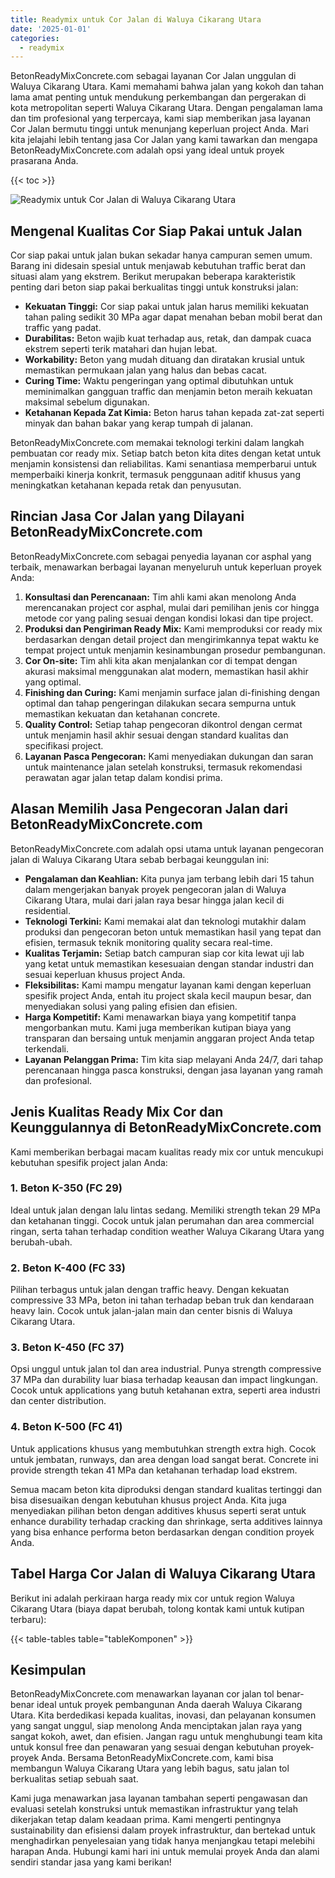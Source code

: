 ```yaml
---
title: Readymix untuk Cor Jalan di Waluya Cikarang Utara
date: '2025-01-01'
categories:
  - readymix
---
```


BetonReadyMixConcrete.com sebagai layanan Cor Jalan unggulan di Waluya Cikarang Utara. Kami memahami bahwa jalan yang kokoh dan tahan lama amat penting untuk mendukung perkembangan dan pergerakan di kota metropolitan seperti Waluya Cikarang Utara. Dengan pengalaman lama dan tim profesional yang terpercaya, kami siap memberikan jasa layanan Cor Jalan bermutu tinggi untuk menunjang keperluan project Anda. Mari kita jelajahi lebih tentang jasa Cor Jalan yang kami tawarkan dan mengapa BetonReadyMixConcrete.com adalah opsi yang ideal untuk proyek prasarana Anda.

{{< toc >}}

![Readymix untuk Cor Jalan di Waluya Cikarang Utara](https://betoncor8.github.io/cor/harga-beton-readymix-concrete%20(4).png)

## Mengenal Kualitas Cor Siap Pakai untuk Jalan

Cor siap pakai untuk jalan bukan sekadar hanya campuran semen umum. Barang ini didesain spesial untuk menjawab kebutuhan traffic berat dan situasi alam yang ekstrem. Berikut merupakan beberapa karakteristik penting dari beton siap pakai berkualitas tinggi untuk konstruksi jalan:

- **Kekuatan Tinggi:** Cor siap pakai untuk jalan harus memiliki kekuatan tahan paling sedikit 30 MPa agar dapat menahan beban mobil berat dan traffic yang padat.
- **Durabilitas:** Beton wajib kuat terhadap aus, retak, dan dampak cuaca ekstrem seperti terik matahari dan hujan lebat.
- **Workability:** Beton yang mudah dituang dan diratakan krusial untuk memastikan permukaan jalan yang halus dan bebas cacat.
- **Curing Time:** Waktu pengeringan yang optimal dibutuhkan untuk meminimalkan gangguan traffic dan menjamin beton meraih kekuatan maksimal sebelum digunakan.
- **Ketahanan Kepada Zat Kimia:** Beton harus tahan kepada zat-zat seperti minyak dan bahan bakar yang kerap tumpah di jalanan.

BetonReadyMixConcrete.com memakai teknologi terkini dalam langkah pembuatan cor ready mix. Setiap batch beton kita dites dengan ketat untuk menjamin konsistensi dan reliabilitas. Kami senantiasa memperbarui untuk memperbaiki kinerja konkrit, termasuk penggunaan aditif khusus yang meningkatkan ketahanan kepada retak dan penyusutan.

## Rincian Jasa Cor Jalan yang Dilayani BetonReadyMixConcrete.com

BetonReadyMixConcrete.com sebagai penyedia layanan cor asphal yang terbaik, menawarkan berbagai layanan menyeluruh untuk keperluan proyek Anda:

1. **Konsultasi dan Perencanaan:** Tim ahli kami akan menolong Anda merencanakan project cor asphal, mulai dari pemilihan jenis cor hingga metode cor yang paling sesuai dengan kondisi lokasi dan tipe project.
2. **Produksi dan Pengiriman Ready Mix:** Kami memproduksi cor ready mix berdasarkan dengan detail project dan mengirimkannya tepat waktu ke tempat project untuk menjamin kesinambungan prosedur pembangunan.
3. **Cor On-site:** Tim ahli kita akan menjalankan cor di tempat dengan akurasi maksimal menggunakan alat modern, memastikan hasil akhir yang optimal.
4. **Finishing dan Curing:** Kami menjamin surface jalan di-finishing dengan optimal dan tahap pengeringan dilakukan secara sempurna untuk memastikan kekuatan dan ketahanan concrete.
5. **Quality Control:** Setiap tahap pengecoran dikontrol dengan cermat untuk menjamin hasil akhir sesuai dengan standard kualitas dan specifikasi project.
6. **Layanan Pasca Pengecoran:** Kami menyediakan dukungan dan saran untuk maintenance jalan setelah konstruksi, termasuk rekomendasi perawatan agar jalan tetap dalam kondisi prima.

## Alasan Memilih Jasa Pengecoran Jalan dari BetonReadyMixConcrete.com

BetonReadyMixConcrete.com adalah opsi utama untuk layanan pengecoran jalan di Waluya Cikarang Utara sebab berbagai keunggulan ini:

- **Pengalaman dan Keahlian:** Kita punya jam terbang lebih dari 15 tahun dalam mengerjakan banyak proyek pengecoran jalan di Waluya Cikarang Utara, mulai dari jalan raya besar hingga jalan kecil di residential.
- **Teknologi Terkini:** Kami memakai alat dan teknologi mutakhir dalam produksi dan pengecoran beton untuk memastikan hasil yang tepat dan efisien, termasuk teknik monitoring quality secara real-time.
- **Kualitas Terjamin:** Setiap batch campuran siap cor kita lewat uji lab yang ketat untuk memastikan kesesuaian dengan standar industri dan sesuai keperluan khusus project Anda.
- **Fleksibilitas:** Kami mampu mengatur layanan kami dengan keperluan spesifik project Anda, entah itu project skala kecil maupun besar, dan menyediakan solusi yang paling efisien dan efisien.
- **Harga Kompetitif:** Kami menawarkan biaya yang kompetitif tanpa mengorbankan mutu. Kami juga memberikan kutipan biaya yang transparan dan bersaing untuk menjamin anggaran project Anda tetap terkendali.
- **Layanan Pelanggan Prima:** Tim kita siap melayani Anda 24/7, dari tahap perencanaan hingga pasca konstruksi, dengan jasa layanan yang ramah dan profesional.

## Jenis Kualitas Ready Mix Cor dan Keunggulannya di BetonReadyMixConcrete.com

Kami memberikan berbagai macam kualitas ready mix cor untuk mencukupi kebutuhan spesifik project jalan Anda:

### 1\. Beton K-350 (FC 29)

Ideal untuk jalan dengan lalu lintas sedang. Memiliki strength tekan 29 MPa dan ketahanan tinggi. Cocok untuk jalan perumahan dan area commercial ringan, serta tahan terhadap condition weather Waluya Cikarang Utara yang berubah-ubah.

### 2\. Beton K-400 (FC 33)

Pilihan terbagus untuk jalan dengan traffic heavy. Dengan kekuatan compressive 33 MPa, beton ini tahan terhadap beban truk dan kendaraan heavy lain. Cocok untuk jalan-jalan main dan center bisnis di Waluya Cikarang Utara.

### 3\. Beton K-450 (FC 37)

Opsi unggul untuk jalan tol dan area industrial. Punya strength compressive 37 MPa dan durability luar biasa terhadap keausan dan impact lingkungan. Cocok untuk applications yang butuh ketahanan extra, seperti area industri dan center distribution.

### 4\. Beton K-500 (FC 41)

Untuk applications khusus yang membutuhkan strength extra high. Cocok untuk jembatan, runways, dan area dengan load sangat berat. Concrete ini provide strength tekan 41 MPa dan ketahanan terhadap load ekstrem.

Semua macam beton kita diproduksi dengan standard kualitas tertinggi dan bisa disesuaikan dengan kebutuhan khusus project Anda. Kita juga menyediakan pilihan beton dengan additives khusus seperti serat untuk enhance durability terhadap cracking dan shrinkage, serta additives lainnya yang bisa enhance performa beton berdasarkan dengan condition proyek Anda.

## Tabel Harga Cor Jalan di Waluya Cikarang Utara

Berikut ini adalah perkiraan harga ready mix cor untuk region Waluya Cikarang Utara (biaya dapat berubah, tolong kontak kami untuk kutipan terbaru):

{{< table-tables table="tableKomponen" >}}

## Kesimpulan

BetonReadyMixConcrete.com menawarkan layanan cor jalan tol benar-benar ideal untuk proyek pembangunan Anda daerah Waluya Cikarang Utara. Kita berdedikasi kepada kualitas, inovasi, dan pelayanan konsumen yang sangat unggul, siap menolong Anda menciptakan jalan raya yang sangat kokoh, awet, dan efisien. Jangan ragu untuk menghubungi team kita untuk konsul free dan penawaran yang sesuai dengan kebutuhan proyek-proyek Anda. Bersama BetonReadyMixConcrete.com, kami bisa membangun Waluya Cikarang Utara yang lebih bagus, satu jalan tol berkualitas setiap sebuah saat.

Kami juga menawarkan jasa layanan tambahan seperti pengawasan dan evaluasi setelah konstruksi untuk memastikan infrastruktur yang telah dikerjakan tetap dalam keadaan prima. Kami mengerti pentingnya sustainability dan efisiensi dalam proyek infrastruktur, dan bertekad untuk menghadirkan penyelesaian yang tidak hanya menjangkau tetapi melebihi harapan Anda. Hubungi kami hari ini untuk memulai proyek Anda dan alami sendiri standar jasa yang kami berikan!
